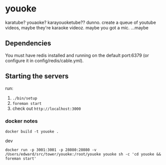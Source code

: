 # youoke

karatube? youaoke? karayouoketube?? dunno. create a queue of youtube videos, maybe they're karaoke videoz. maybe you got a mic. ...maybe

## Dependencies

You must have redis installed and running on the default port:6379 (or configure it in config/redis/cable.yml).

## Starting the servers

run: 

1. `./bin/setup`
2. `foreman start`
4. check out `http://localhost:3000`

### docker notes

`docker build -t youoke .`

dev

`docker run -p 3001:3001 -p 28080:28080 -v /Users/edward/src/tower/youoke:/root/youoke youoke sh -c 'cd youoke && foreman start'`
